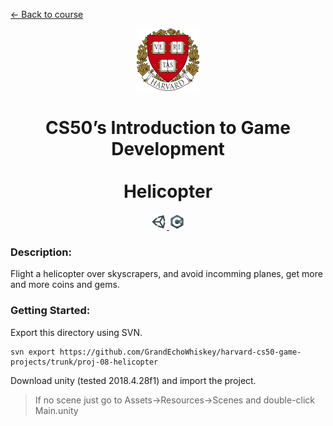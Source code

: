 [<- Back to course](../README.md)

<p align="center"><a href="https://cs50.harvard.edu/games/2018">
  <img src="https://github.com/GrandEchoWhiskey/grandechowhiskey/blob/main/icons/course/harvard100.png" /><br>
</a></p>
<h1 align="center">CS50’s Introduction to Game Development<br><br>Helicopter</h1>

<p align="center"><a href="#">
  <img src="https://github.com/GrandEchoWhiskey/grandechowhiskey/blob/main/icons/programming/unity.png" />
  <img src="https://github.com/GrandEchoWhiskey/grandechowhiskey/blob/main/icons/programming/csharp.png" />
</a></p>

### Description:
Flight a helicopter over skyscrapers, and avoid incomming planes, get more and more coins and gems.

### Getting Started:
Export this directory using SVN.
```
svn export https://github.com/GrandEchoWhiskey/harvard-cs50-game-projects/trunk/proj-08-helicopter
```
Download unity (tested 2018.4.28f1) and import the project.
> If no scene just go to Assets->Resources->Scenes and double-click Main.unity
